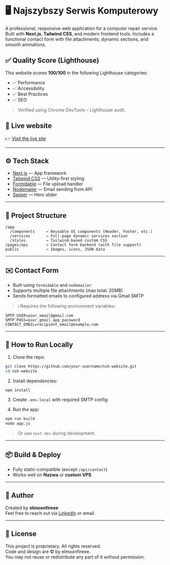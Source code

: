 # 🖥️ Najszybszy Serwis Komputerowy

A professional, responsive web application for a computer repair service. Built with **Next.js**, **Tailwind CSS**, and modern frontend tools. Includes a functional contact form with file attachments, dynamic sections, and smooth animations.

## ✅ Quality Score (Lighthouse)

This website scores **100/100** in the following Lighthouse categories:

- ✅ Performance  
- ✅ Accessibility  
- ✅ Best Practices  
- ✅ SEO

> Verified using Chrome DevTools – Lighthouse audit.

## 🔗 Live website

👉 [Visit the live site](https://nsk-serwis.pl) 

---

## ⚙️ Tech Stack

- [Next.js](https://nextjs.org/) — App framework
- [Tailwind CSS](https://tailwindcss.com/) — Utility-first styling
- [Formidable](https://www.npmjs.com/package/formidable) — File upload handler
- [Nodemailer](https://nodemailer.com/) — Email sending from API
- [Swiper](https://swiperjs.com/) — Hero slider

---

## 📂 Project Structure

```
/app
  /components     → Reusable UI components (Header, Footer, etc.)
  /services       → Full-page dynamic services section
  /styles         → Tailwind-based custom CSS
/pages/api        → Contact form backend (with file support)
public            → Images, icons, JSON data
```

---

## ✉️ Contact Form

- Built using `formidable` and `nodemailer`
- Supports multiple file attachments (max total: 20MB)
- Sends formatted emails to configured address via Gmail SMTP

> ℹ️ Requires the following environment variables:
```
SMTP_USER=your_email@gmail.com
SMTP_PASS=your_gmail_app_password
CONTACT_EMAIL=recipient_email@example.com
```

---

## 🚀 How to Run Locally

1. Clone the repo:
```bash
git clone https://github.com/your-username/nsk-website.git
cd nsk-website
```

2. Install dependencies:
```bash
npm install
```

3. Create `.env.local` with required SMTP config

4. Run the app:
```bash
npm run build
node app.js
```

> Or use `next dev` during development.

---

## 📦 Build & Deploy

- Fully static-compatible (except `/api/contact`)
- Works well on **Nazwa** or **custom VPS**

---

## 👤 Author

Created by **elmoonfireee**  
Feel free to reach out via [LinkedIn](https://www.linkedin.com/in/damian-kaminski-9ab52a286/) or email.

---

## 📝 License

This project is proprietary. All rights reserved.  
Code and design are © by elmoonfireee.  
You may not reuse or redistribute any part of it without permission.

